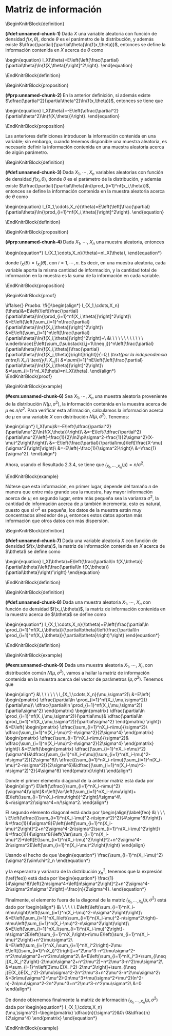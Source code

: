 # Matriz de información

\BeginKnitrBlock{definition}<div class="definition"><span class="definition" id="def:unnamed-chunk-1"><strong>(\#def:unnamed-chunk-1) </strong></span>Dada $X$ una variable aleatoria con función de densidad $f(x,\theta)$, donde $\theta$ es el parámetro de la distribución, y además existe $\dfrac{\partial}{\partial\theta}\ln{f(x,\theta)}$, entonces se define la información contenida en $X$ acerca de $\theta$ como

\begin{equation}
I_X(\theta)=E\left\{\left[\frac{\partial}{\partial\theta}\ln{f(X,\theta)}\right]^2\right\}.
\end{equation}</div>\EndKnitrBlock{definition}


\BeginKnitrBlock{proposition}<div class="proposition"><span class="proposition" id="prp:unnamed-chunk-2"><strong>(\#prp:unnamed-chunk-2) </strong></span>En la anterior definición, si además existe $\dfrac{\partial^2}{\partial\theta^2}\ln{f(x,\theta)}$, entonces se tiene que

\begin{equation}
I_X(\theta)=-E\left\{\dfrac{\partial^2}{\partial\theta^2}\ln{f(X,\theta)}\right\}.
\end{equation}</div>\EndKnitrBlock{proposition}
<br>

Las anteriores definiciones introducen la información contenida en una variable; sin embargo, cuando tenemos disponible una muestra aleatoria, es necesario definir la información contenida en una muestra aleatoria acerca de algún parámetro.

\BeginKnitrBlock{definition}<div class="definition"><span class="definition" id="def:unnamed-chunk-3"><strong>(\#def:unnamed-chunk-3) </strong></span>Dada $X_1$, $\cdots$, $X_n$ variables aleatorias con función de densidad $f(x_i,\theta)$, donde $\theta$ es el parámetro de la distribución, y además existe $\dfrac{\partial}{\partial\theta}\ln{\prod_{i=1}^nf(x_i,\theta)}$, entonces se define la información contenida en la muestra aleatoria acerca de $\theta$ como

\begin{equation}
I_{X_1,\cdots,X_n}(\theta)=E\left\{\left[\frac{\partial}{\partial\theta}\ln{\prod_{i=1}^nf(X_i,\theta)}\right]^2\right\}.
\end{equation}</div>\EndKnitrBlock{definition}


\BeginKnitrBlock{proposition}<div class="proposition"><span class="proposition" id="prp:unnamed-chunk-4"><strong>(\#prp:unnamed-chunk-4) </strong></span>Dada $X_1$, $\cdots$, $X_n$ una muestra aleatoria, entonces

\begin{equation*}
I_{X_1,\cdots,X_n}(\theta)=nI_X(\theta),
\end{equation*}

donde $I_X(\theta)=I_{X_i}(\theta)$, con $i=1,\cdots,n$. Es decir, en una muestra aleatoria, cada variable aporta la misma cantidad de información, y la cantidad total de información en la muestra es la suma de la información en cada variable.</div>\EndKnitrBlock{proposition}
<br>

\BeginKnitrBlock{proof}<div class="proof">\iffalse{} <span class="proof"><em>Prueba. </em></span>  \fi{}\begin{align*}
I_{X_1,\cdots,X_n}(\theta)&=E\left\{\left[\frac{\partial}{\partial\theta}\ln{\prod_{i=1}^nf(X_i,\theta)}\right]^2\right\}\\                   &=E\left\{\left[\sum_{i=1}^n\frac{\partial}{\partial\theta}\ln{f(X_i,\theta)}\right]^2\right\}\\                       &=E\left\{\sum_{i=1}^n\left[\frac{\partial}{\partial\theta}\ln{f(X_i,\theta)}\right]^2\right\}+\\
                          &\ \ \ \ \ \ \ \ \ \ \ \ \underbrace{E\left\{\sum_{\substack{i,j=1\\i\neq j}}^n\left[\frac{\partial}{\partial\theta}\ln{f(X_i,\theta)}\frac{\partial}{\partial\theta}\ln{f(X_j,\theta)}\right]\right\}}_{=0,\ \text{por la independencia entre}\ X_i\ \text{y}\ X_j}\\                      &=\sum_{i=1}^nE\left\{\left[\frac{\partial}{\partial\theta}\ln{f(X_i,\theta)}\right]^2\right\}\\
                          &=\sum_{i=1}^nI_X(\theta)=nI_X(\theta).
\end{align*}</div>\EndKnitrBlock{proof}
<br>

\BeginKnitrBlock{example}<div class="example"><span class="example" id="exm:unnamed-chunk-6"><strong>(\#exm:unnamed-chunk-6) </strong></span>Sea $X_1$, $\cdots$, $X_n$ una muestra aleatoria proveniente de la distribución $N(\mu,\sigma^2)$, la información contenida en la muestra acerca de $\mu$ es $n/\sigma^2$. Para verificar esta afirmación, calculamos la información acerca de $\mu$ en una variable $X$ con distribución $N(\mu,\sigma^2)$. Tenemos:
  
\begin{align*}
I_X(\mu)&=-E\left\{\dfrac{\partial^2}{\partial\mu^2}\ln{f(X,\theta)}\right\}\\
        &=-E\left\{\dfrac{\partial^2}{\partial\mu^2}\left[-\frac{1}{2}\ln2\pi\sigma^2-\frac{1}{2\sigma^2}(X-\mu)^2\right]\right\}\\
        &=-E\left\{\frac{\partial}{\partial\mu}\left[\frac{X-\mu}{\sigma^2}\right]\right\}\\
        &=-E\left\{-\frac{1}{\sigma^2}\right\}\\
        &=\frac{1}{\sigma^2}.
\end{align*}

Ahora, usando el Resultado 2.3.4, se tiene que $I_{X_1,\cdots,X_n}(\mu)=n/\sigma^2$.</div>\EndKnitrBlock{example}
<br>

Nótese que esta información, en primer lugar, depende del tamaño $n$ de manera que entre más grande sea la muestra, hay mayor información acerca de $\mu$; en segundo lugar, entre más pequeña sea la varianza $\sigma^2$, la cantidad de información acerca de $\mu$ también incrementa, esto es natural, puesto que si $\sigma^2$ es pequeña, los datos de la muestra están muy concentrados alrededor de $\mu$, entonces estos datos aportan más información que otros datos con más dispersión.

\BeginKnitrBlock{definition}<div class="definition"><span class="definition" id="def:unnamed-chunk-7"><strong>(\#def:unnamed-chunk-7) </strong></span>Dada una variable aleatoria $X$ con función de densidad $f(x,\btheta)$, la matriz de información contenida en $X$ acerca de $\btheta$ se define como

\begin{equation}
I_X(\btheta)=E\left\{\frac{\partial\ln f(X,\btheta)}{\partial\btheta}\left(\frac{\partial\ln f(X,\btheta)}{\partial\btheta}\right)'\right\}
\end{equation}</div>\EndKnitrBlock{definition}


\BeginKnitrBlock{definition}<div class="definition"><span class="definition" id="def:unnamed-chunk-8"><strong>(\#def:unnamed-chunk-8) </strong></span>Dada una muestra aleatoria $X_1$, $\cdots$, $X_n$ con función de densidad $f(x_i,\btheta)$, la matriz de información contenida en la muestra acerca de $\btheta$ se define como

\begin{equation*}
I_{X_1,\cdots,X_n}(\btheta)=E\left\{\frac{\partial\ln \prod_{i=1}^nf(X_i,\btheta)}{\partial\btheta}\left(\frac{\partial\ln \prod_{i=1}^nf(X_i,\btheta)}{\partial\btheta}\right)'\right\}
\end{equation*}</div>\EndKnitrBlock{definition}


\BeginKnitrBlock{example}<div class="example"><span class="example" id="exm:unnamed-chunk-9"><strong>(\#exm:unnamed-chunk-9) </strong></span>Dada una muestra aleatoria $X_1$, $\cdots$, $X_n$ con distribución común $N(\mu,\sigma^2)$, vamos a hallar la matriz de información contenida en la muestra acerca del vector de parámetros $(\mu,\sigma^2)$. Tenemos que

\begin{align*}
&\ \ \ \ \ \ \ I_{X_1,\cdots,X_n}(\mu,\sigma^2)\\
&=E\left\{
\begin{pmatrix}
\dfrac{\partial\ln \prod_{i=1}^nf(X_i,\mu,\sigma^2)}{\partial\mu}\\
\dfrac{\partial\ln \prod_{i=1}^nf(X_i,\mu,\sigma^2)}{\partial\sigma^2}
\end{pmatrix}
\begin{pmatrix}
\dfrac{\partial\ln \prod_{i=1}^nf(X_i,\mu,\sigma^2)}{\partial\mu}&
\dfrac{\partial\ln \prod_{i=1}^nf(X_i,\mu,\sigma^2)}{\partial\sigma^2}
\end{pmatrix}
\right\}\\
&=E\left\{
\begin{pmatrix}
\dfrac{\sum_{i=1}^nX_i-n\mu}{\sigma^2}\\
\dfrac{\sum_{i=1}^n(X_i-\mu)^2-n\sigma^2}{2\sigma^4}
\end{pmatrix}
\begin{pmatrix}
\dfrac{\sum_{i=1}^nX_i-n\mu}{\sigma^2}&
\dfrac{\sum_{i=1}^n(X_i-\mu)^2-n\sigma^2}{2\sigma^4}
\end{pmatrix}
\right\}\\
&=E\left\{\begin{pmatrix}
\dfrac{(\sum_{i=1}^nX_i-n\mu)^2}{\sigma^4}&\dfrac{(\sum_{i=1}^nX_i-n\mu)(\sum_{i=1}^n(X_i-\mu)^2-n\sigma^2)}{2\sigma^6}\\
\dfrac{(\sum_{i=1}^nX_i-n\mu)(\sum_{i=1}^n(X_i-\mu)^2-n\sigma^2)}{2\sigma^6}&\dfrac{(\sum_{i=1}^n(X_i-\mu)^2-n\sigma^2)^2}{4\sigma^8}
\end{pmatrix}\right\}
\end{align*}

Donde el primer elemento diagonal de la anterior matriz está dada por
\begin{align*}
E\left\{\dfrac{(\sum_{i=1}^nX_i-n\mu)^2}{\sigma^4}\right\}&=\left[Var\left(\sum_{i=1}^nX_i-n\mu\right)+(E\left(\sum_{i=1}^nX_i-n\mu\right))^2\right]/\sigma^4\\
&=n\sigma^2/\sigma^4=n/\sigma^2.
\end{align*}

El segundo elemento diagonal está dada por
\begin{align}\label{feo}
&\ \ \ \ \ E\left\{\dfrac{(\sum_{i=1}^n(X_i-\mu)^2-n\sigma^2)^2}{4\sigma^8}\right\}\\
&=\frac{1}{4\sigma^8}E\left\{\left[\sum_{i=1}^n(X_i-\mu)^2\right]^2+n^2\sigma^4-2n\sigma^2\sum_{i=1}^n(X_i-\mu)^2\right\}\\
&=\frac{1}{4\sigma^8}\left\{Var(\sum_{i=1}^n(X_i-\mu)^2)+\left[E(\sum_{i=1}^n(X_i-\mu)^2)\right]^2+n^2\sigma^4-2n\sigma^2E\left[\sum_{i=1}^n(X_i-\mu)^2\right]\right\}
\end{align}

Usando el hecho de que
\begin{equation*}
\frac{\sum_{i=1}^n(X_i-\mu)^2}{\sigma^2}\sim\chi^2_n
\end{equation*}

y la esperanza y varianza de la distribución $\chi^2_n$, tenemos que la expresión (\ref{feo}) está dada por
\begin{equation*}
\frac{1}{4\sigma^8}\left\{2n\sigma^4+\left[n\sigma^2\right]^2+n^2\sigma^4-2n\sigma^2n\sigma^2\right\}=\frac{n}{2\sigma^4}.
\end{equation*}

Finalmente, el elemento fuera de la diagonal de la matriz $I_{X_1,\cdots,X_n}(\mu,\sigma^2)$ está dado por
\begin{align*}
&\ \ \ \ \ \ E\left\{\left(\sum_{i=1}^nX_i-n\mu\right)\left(\sum_{i=1}^n(X_i-\mu)^2-n\sigma^2\right)\right\}\\
&=E\left\{\sum_{i=1}^nX_i\left(\sum_{i=1}^n(X_i-\mu)^2-n\sigma^2\right)-n\mu\left(\sum_{i=1}^n(X_i-\mu)^2-n\sigma^2\right)\right\}\\
&=E\left\{\sum_{i=1}^nX_i\sum_{i=1}^n(X_i-\mu)^2\right\}-n\sigma^2E\left(\sum_{i=1}^nX_i\right)-n\mu E\left(\sum_{i=1}^n(X_i-\mu)^2\right)+n^2\mu\sigma^2\\
&=E\left(\sum_{i=1}^nX_i\sum_{i=1}^nX_i^2\right)-2\mu E\left[(\sum_{i=1}^nX_i)^2\right]+n^2\mu^3-n^2\mu\sigma^2-n^2\mu\sigma^2+n^2\mu\sigma^2\\
&=E\left(\sum_{i=1}^nX_i^3+\sum_{i\neq j}X_iX_j^2\right)-2\mu(n\sigma^2+n^2\mu^2)+n^2\mu^3-n^2\mu\sigma^2\\
&=\sum_{i=1}^n\left[3\mu E(X_i^2)-2\mu^3\right]+\sum_{i\neq j}E(X_i)E(X_j^2)-2n\mu\sigma^2-2n^2\mu^3+n^2\mu^3-n^2\mu\sigma^2\\
&=3n\mu(\sigma^2+\mu^2)-2n\mu^3+\mu(\sigma^2+\mu^2)(n^2-n)-2n\mu\sigma^2-2n^2\mu^3+n^2\mu^3-n^2\mu\sigma^2\\
&=0
\end{align*}

De donde obtenemos finalmente la matriz de información $I_{X_1,\cdots,X_n}(\mu,\sigma^2)$ dada por
\begin{equation*}
I_{X_1,\cdots,X_n}(\mu,\sigma^2)=\begin{pmatrix}
\dfrac{n}{\sigma^2}&0\\
0&\dfrac{n}{2\sigma^4}
\end{pmatrix}
\end{equation*}</div>\EndKnitrBlock{example}

